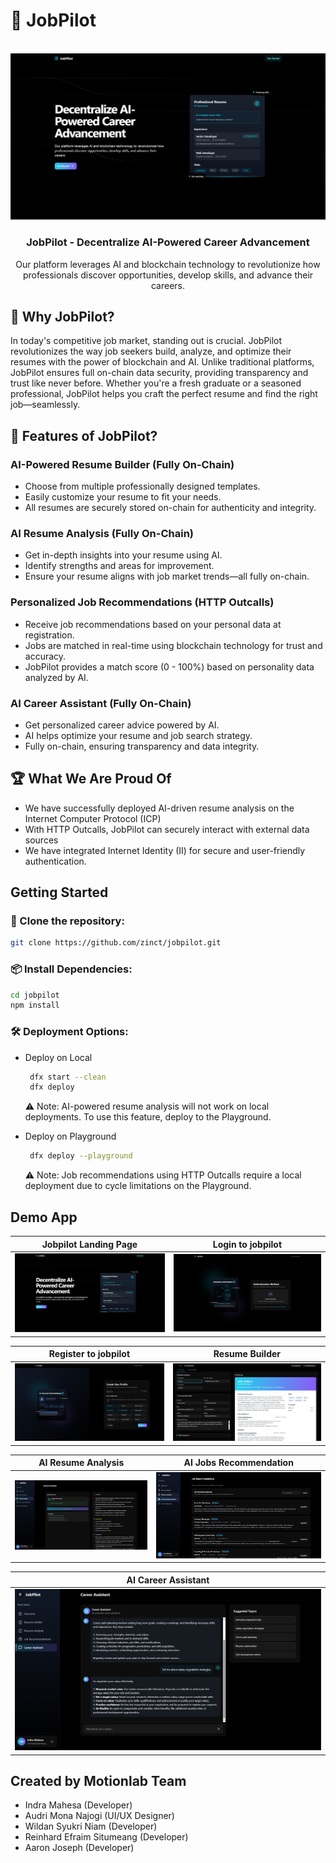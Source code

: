 # 🚀 JobPilot

<br />
<div align="center">
  <a href="https://github.com/zinct/jobpilot">
    <img src="assets/landing.png" alt="Logo">
  </a>
  <h3 align="center">JobPilot - Decentralize AI-Powered Career Advancement</h3>
  <p align="center">
    Our platform leverages AI and blockchain technology to revolutionize how professionals discover opportunities, develop skills, and advance their careers.
  </p>
</div>

## 📌 Why JobPilot?

In today's competitive job market, standing out is crucial. JobPilot revolutionizes the way job seekers build, analyze, and optimize their resumes with the power of blockchain and AI. Unlike traditional platforms, JobPilot ensures full on-chain data security, providing transparency and trust like never before. Whether you're a fresh graduate or a seasoned professional, JobPilot helps you craft the perfect resume and find the right job—seamlessly.

## 🌟 Features of JobPilot?

### AI-Powered Resume Builder (Fully On-Chain)

- Choose from multiple professionally designed templates.
- Easily customize your resume to fit your needs.
- All resumes are securely stored on-chain for authenticity and integrity.

### AI Resume Analysis (Fully On-Chain)

- Get in-depth insights into your resume using AI.
- Identify strengths and areas for improvement.
- Ensure your resume aligns with job market trends—all fully on-chain.

### Personalized Job Recommendations (HTTP Outcalls)

- Receive job recommendations based on your personal data at registration.
- Jobs are matched in real-time using blockchain technology for trust and accuracy.
- JobPilot provides a match score (0 - 100%) based on personality data analyzed by AI.

### AI Career Assistant (Fully On-Chain)

- Get personalized career advice powered by AI.
- AI helps optimize your resume and job search strategy.
- Fully on-chain, ensuring transparency and data integrity.

## 🏆 What We Are Proud Of

- We have successfully deployed AI-driven resume analysis on the Internet Computer Protocol (ICP)
- With HTTP Outcalls, JobPilot can securely interact with external data sources
- We have integrated Internet Identity (II) for secure and user-friendly authentication.

## Getting Started

### 🔧 Clone the repository:

```sh
git clone https://github.com/zinct/jobpilot.git
```

### 📦 Install Dependencies:

```sh
cd jobpilot
npm install
```

### 🛠 Deployment Options:

- Deploy on Local

  ```sh
   dfx start --clean
   dfx deploy
  ```

  ⚠️ Note: AI-powered resume analysis will not work on local deployments. To use this feature, deploy to the Playground.

- Deploy on Playground
  ```sh
   dfx deploy --playground
  ```
  ⚠️ Note: Job recommendations using HTTP Outcalls require a local deployment due to cycle limitations on the Playground.

## Demo App

| Jobpilot Landing Page          | Login to jobpilot            |
| ------------------------------ | ---------------------------- |
| ![Image 1](assets/landing.png) | ![Image 2](assets/login.png) |

| Register to jobpilot            | Resume Builder                 |
| ------------------------------- | ------------------------------ |
| ![Image 1](assets/register.png) | ![Image 2](assets/builder.png) |

| AI Resume Analysis              | AI Jobs Recommendation      |
| ------------------------------- | --------------------------- |
| ![Image 1](assets/analysis.png) | ![Image 2](assets/jobs.png) |

| AI Career Assistant              |
| -------------------------------- |
| ![Image 1](assets/assistant.png) |

## Created by Motionlab Team

- Indra Mahesa (Developer)
- Audri Mona Najogi (UI/UX Designer)
- Wildan Syukri Niam (Developer)
- Reinhard Efraim Situmeang (Developer)
- Aaron Joseph (Developer)
